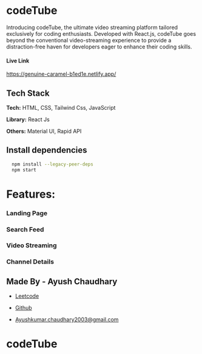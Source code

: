 
# codeTube

Introducing codeTube, the ultimate video streaming platform tailored exclusively for coding enthusiasts. Developed with React.js, codeTube goes beyond the conventional video-streaming experience to provide a distraction-free haven for developers eager to enhance their coding skills.

#### Live Link
https://genuine-caramel-b1ed1e.netlify.app/


## Tech Stack

**Tech:** HTML, CSS, Tailwind Css, JavaScript

**Library:** React Js

**Others:** Material UI, Rapid API 

  
## Install dependencies

```bash
  npm install --legacy-peer-deps
  npm start
```
 
# Features: 

### Landing Page

### Search Feed


### Video Streaming


### Channel Details



## Made By - Ayush Chaudhary


- [Leetcode](https://leetcode.com/u/akchaud5/)

- [Github](https://github.com/akchaud5/)

- Ayushkumar.chaudhary2003@gmail.com

  
# codeTube
